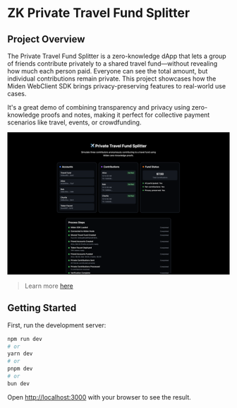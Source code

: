 # ZK Private Travel Fund Splitter 
## Project Overview

The Private Travel Fund Splitter is a zero-knowledge dApp that lets a group of friends contribute privately to a shared travel fund—without revealing how much each person paid. Everyone can see the total amount, but individual contributions remain private. This project showcases how the Miden WebClient SDK brings privacy-preserving features to real-world use cases.

It's a great demo of combining transparency and privacy using zero-knowledge proofs and notes, making it perfect for collective payment scenarios like travel, events, or crowdfunding.

![Live Demo](./public/screenshot.png)

> Learn more [here](https://gist.github.com/emmaglorypraise/4d50c88f135acc8dc2a0979f005a9783)
## Getting Started

First, run the development server:

```bash
npm run dev
# or
yarn dev
# or
pnpm dev
# or
bun dev
```

Open [http://localhost:3000](http://localhost:3000) with your browser to see the result.
